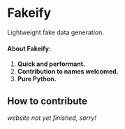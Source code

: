 # Fakeify
Lightweight fake data generation.

#### About Fakeify:
1. **Quick and performant.**
2. **Contribution to names welcomed.**
3. **Pure Python.**

## How to contribute
*website not yet finished, sorry!*